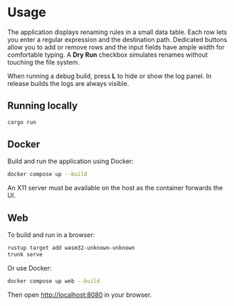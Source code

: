 # Usage

The application displays renaming rules in a small data table. Each row lets you
enter a regular expression and the destination path. Dedicated buttons allow you
to add or remove rows and the input fields have ample width for comfortable
typing. A **Dry Run** checkbox simulates renames without touching the file
system.

When running a debug build, press **L** to hide or show the log panel. In release
builds the logs are always visible.

## Running locally

```bash
cargo run
```

## Docker

Build and run the application using Docker:

```bash
docker compose up --build
```

An X11 server must be available on the host as the container forwards the UI.

## Web

To build and run in a browser:

```bash
rustup target add wasm32-unknown-unknown
trunk serve
```

Or use Docker:

```bash
docker compose up web --build
```

Then open <http://localhost:8080> in your browser.
